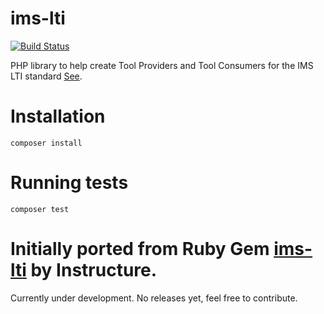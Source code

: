 ims-lti
=======
[![Build Status](https://travis-ci.org/jmealo/ims-lti.svg?branch=develop)](https://travis-ci.org/jmealo/ims-lti)

PHP library to help create Tool Providers and Tool Consumers for the IMS LTI standard [See](http://www.imsglobal.org/lti/index.html).

# Installation
```
composer install
```

# Running tests
```
composer test
```

Initially ported from Ruby Gem [ims-lti](https://github.com/instructure/ims-lti) by Instructure. 
=======

Currently under development. No releases yet, feel free to contribute.
